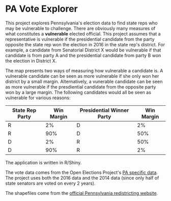PA Vote Explorer
======================================================
This project explores Pennsylvania's election data to find state reps who may be vulnerable to challenge.  There are obviously many measures of what constitutes a __vulnerable__ elected official.  This project assumes that a representative is vulnerable if the presidential candidate from the party opposite the state rep won the election in 2016 in the state rep's district.  For example, a candidate from Senatorial District X would be vulnerable if that candidate is from party A and the presidential candidate from party B won the election in District X.

The map presents two ways of measuring how vulnerable a candidate is.  A vulnerable candidate can be seen as more vulnerable if she only won her district by a small margin.  Alternatively, a vunerable candidate can be seen as more vulnerable if the presdiential candidate from the opposite party won by a large margin.  The following candidates would all be seen as vulnerable for various reasons:

| State Rep Party | Win Margin | Presidential Winner Party | Win Margin
| --------------- | ---------- | ------------------------- | ---------- |
| R | 2% | D | 2% |
| R | 90% | D | 50% |
| D | 2% | R | 50% |
| D | 90% | R | 2% |

The application is written in R/Shiny.

The vote data comes from the Open Elections Project's [PA specific data](https://github.com/openelections/openelections-data-pa).  The project uses both the 2016 data and the 2014 data (since only half of state senators are voted on every 2 years).

The shapefiles come from the [official Pennsylvania redistricting website](http://www.redistricting.state.pa.us/maps/).